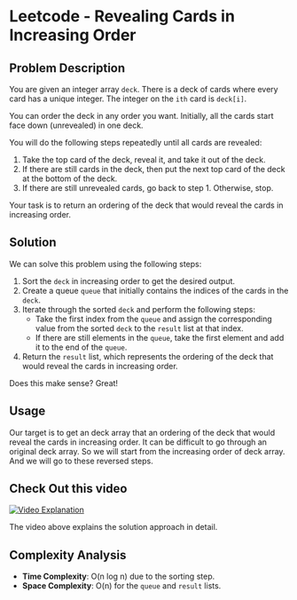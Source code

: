 # Leetcode - Revealing Cards in Increasing Order

## Problem Description

You are given an integer array `deck`. There is a deck of cards where every card has a unique integer. The integer on the `ith` card is `deck[i]`.

You can order the deck in any order you want. Initially, all the cards start face down (unrevealed) in one deck.

You will do the following steps repeatedly until all cards are revealed:

1. Take the top card of the deck, reveal it, and take it out of the deck.
2. If there are still cards in the deck, then put the next top card of the deck at the bottom of the deck.
3. If there are still unrevealed cards, go back to step 1. Otherwise, stop.

Your task is to return an ordering of the deck that would reveal the cards in increasing order.

## Solution

We can solve this problem using the following steps:

1. Sort the `deck` in increasing order to get the desired output.
2. Create a queue `queue` that initially contains the indices of the cards in the `deck`.
3. Iterate through the sorted `deck` and perform the following steps:
   - Take the first index from the `queue` and assign the corresponding value from the sorted `deck` to the `result` list at that index.
   - If there are still elements in the `queue`, take the first element and add it to the end of the `queue`.
4. Return the `result` list, which represents the ordering of the deck that would reveal the cards in increasing order.


Does this make sense? Great!

## Usage

Our target is to get an deck array that an ordering of the deck that would reveal the cards in increasing order. It can be difficult to go through an original deck array. So we will start from the increasing order of deck array. And we will go to these reversed steps.


## Check Out this video

[![Video Explanation](https://img.youtube.com/vi/lx7sXPATO3U/0.jpg)](https://youtu.be/lx7sXPATO3U)

The video above explains the solution approach in detail.


## Complexity Analysis

- **Time Complexity**: O(n log n) due to the sorting step.
- **Space Complexity**: O(n) for the `queue` and `result` lists.